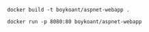 ```
docker build -t boykoant/aspnet-webapp .
```

```
docker run -p 8080:80 boykoant/aspnet-webapp
```